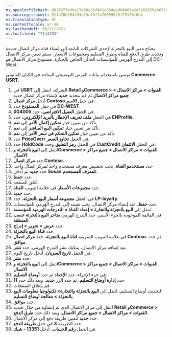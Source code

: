 ```yaml
---
ms.openlocfilehash: d81f97fe8ba27a30c35f491c034eed6d4d1a2e798955bab672018d41330d99aa
ms.sourcegitcommit: 511a76b204f93d23cf9f7a70059525f79170f6bb
ms.translationtype: HT
ms.contentlocale: ar-SA
ms.lasthandoff: 08/11/2021
ms.locfileid: "7144393"
---
```

يحتاج مدير البيع بالتجزئة لإحدى الشركات التابعة إلى إنشاء قناة مركز اتصال جديدة وتحديد طرق الدفع للقناة وطرق التسليم ومجموعات الأسعار. سيتم تعيين مركز الاتصال إلى التدرج الهرمي للمؤسسات الحالي الخاص بالحيازة. مستودع مركز الاتصال هو DC-West.

نوصي باستخدام بيانات العرض التوضيحي المتاحة في الكيان القانوني **Commerce USRT**.

1.  في **USRT** الشركة، انتقل إلى **Retail وCommerce > القنوات > مراكز الاتصال > جميع مراكز الاتصال** ثم قم بتحديد **جديد** لإنشاء مركز اتصال جديد.
2.  أدخل **مركز اتصال Contoso** في حقل **الاسم**.
3.  في حقل **المستودع** حدد **DC-WEST**.
4.  في الحقل **العميل الافتراضي**، حدد **004005**.
5.  في الحقل **ملف تعريف الإخطار بالبريد الإلكتروني**، حدد **ENProfile**.
6.  تأكد من تعيين خيار **تمكين إكمال الأمر** إلى **نعم**.
7.  تأكد من تعيين خيار **تمكين البيع المباشر** إلى **نعم**.
8.  تأكد من تعيين خيار **تمكين التحكم في سعر الأمر** إلى **نعم**. 
9.  حدد **PriceOverr** في الحقل **تجاوز السعر**. 
10. حدد **HoldCode** في الحقل **رمز التعليق** وحدد **CustCredit** في الحقل **الائتمان‬**.
11. انتقل إلى **البيع بالتجزئة وCommerce > القنوات > مراكز الاتصال > جميع مراكز الاتصال**. 
12. حدد **مركز اتصال Contoso**. 
12. حدد **‏‫مستخدمو القناة**. يجب تخصيص معرف مستخدم واحد لمركز اتصال واحد. 
13. حدد **جديد** ثم أدخل **Susan** **كمعرف المستخدم**. 
14. حدد **حفظ**. 
15. أغلق الصفحة.
16. حدد **مجموعات الأسعار** في علامة التبويب **القناة**.
17. حدد **جديد**.
18. في الحقل **مجموعة أسعار البيع بالتجزئة**، حدد **LP-loyalty**. 
19. حدد **حفظ**. عند إنشاء مركز الاتصال، يجب تعيينه إلى التدرج الهرمي للمؤسسات.
20. انتقل إلى **البيع بالتجزئة والتجارة > إعداد القناة > التدرجات الهرمية للمؤسسة**.
21. في القائمة الموجودة بالجزء الأيسر، حدد التدرج الهرمي **متاجر البيع بالتجزئة حسب المنطقة**. 
22. حدد **عرض > تحرير > إدراج**.
23. حدد **قناة البيع بالتجزئة**. 
24. في علامة التبويب السريعة **قناة البيع بالتجزئة**، حدد **مركز اتصال Contoso**، ثم حدد **موافق**.
25. بعد إضافة مركز الاتصال، يمكنك نشر التدرج الهرمي. حدد **نشر**.
26. في الحقل **تاريخ السريان**، أدخل تاريخ اليوم.
27. حدد **نشر**.
28. انتقل إلى **البيع بالتجزئة وCommerce > القنوات > مراكز الاتصال > جميع مراكز الاتصال**.
29. في جزء الإجراء، حدد **الإعداد** ثم حدد **أوضاع التسليم**.
30. حدد **إدارة أوضاع التسليم**، ثم حدد الزر **جديد**، وبعد ذلك حدد **11**. 
31. قم بإغلاق الصفحات.
31. لتحديث أوضاع التسليم، انتقل إلى **البيع بالتجزئة والتجارة> تكنولوجيا معلومات البيع بالتجزئة > معالجة أوضاع التسليم**. 
32. حدد **موافق**.
33. انتقل إلى مركز الاتصال الذي تم إنشاؤه من خلال تحديد **Retail وCommerce > القنوات > مراكز الاتصال > جميع مراكز الاتصال**، وبعد ذلك حدد **طرق الدفع**. 
34. حدد **جديد** لتعيين طريقة دفع إلى مركز الاتصال. 
35. حدد الطريقة **3** في حقل **طريقة الدفع**.
36. في الحقل **رقم الحساب**، أدخل **13351 - شيك**.

